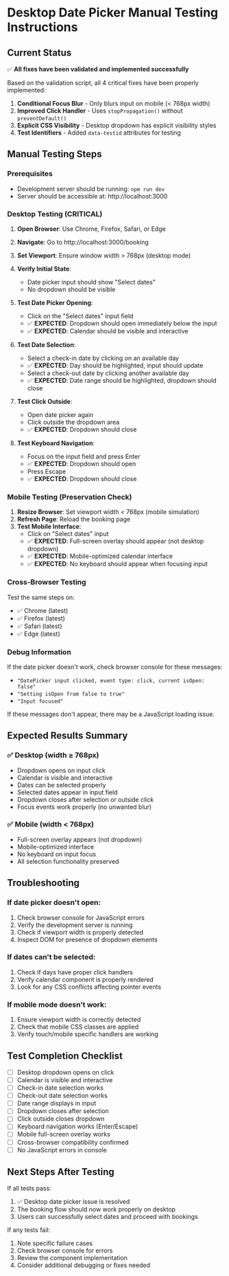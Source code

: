 # Desktop Date Picker Manual Testing Instructions

## Current Status
✅ **All fixes have been validated and implemented successfully**

Based on the validation script, all 4 critical fixes have been properly implemented:

1. **Conditional Focus Blur** - Only blurs input on mobile (< 768px width)
2. **Improved Click Handler** - Uses `stopPropagation()` without `preventDefault()`
3. **Explicit CSS Visibility** - Desktop dropdown has explicit visibility styles
4. **Test Identifiers** - Added `data-testid` attributes for testing

## Manual Testing Steps

### Prerequisites
- Development server should be running: `npm run dev`
- Server should be accessible at: http://localhost:3000

### Desktop Testing (CRITICAL)

1. **Open Browser**: Use Chrome, Firefox, Safari, or Edge
2. **Navigate**: Go to http://localhost:3000/booking
3. **Set Viewport**: Ensure window width > 768px (desktop mode)
4. **Verify Initial State**: 
   - Date picker input should show "Select dates"
   - No dropdown should be visible

5. **Test Date Picker Opening**:
   - Click on the "Select dates" input field
   - ✅ **EXPECTED**: Dropdown should open immediately below the input
   - ✅ **EXPECTED**: Calendar should be visible and interactive

6. **Test Date Selection**:
   - Select a check-in date by clicking on an available day
   - ✅ **EXPECTED**: Day should be highlighted, input should update
   - Select a check-out date by clicking another available day
   - ✅ **EXPECTED**: Date range should be highlighted, dropdown should close

7. **Test Click Outside**:
   - Open date picker again
   - Click outside the dropdown area
   - ✅ **EXPECTED**: Dropdown should close

8. **Test Keyboard Navigation**:
   - Focus on the input field and press Enter
   - ✅ **EXPECTED**: Dropdown should open
   - Press Escape
   - ✅ **EXPECTED**: Dropdown should close

### Mobile Testing (Preservation Check)

1. **Resize Browser**: Set viewport width < 768px (mobile simulation)
2. **Refresh Page**: Reload the booking page
3. **Test Mobile Interface**:
   - Click on "Select dates" input
   - ✅ **EXPECTED**: Full-screen overlay should appear (not desktop dropdown)
   - ✅ **EXPECTED**: Mobile-optimized calendar interface
   - ✅ **EXPECTED**: No keyboard should appear when focusing input

### Cross-Browser Testing

Test the same steps on:
- ✅ Chrome (latest)
- ✅ Firefox (latest)
- ✅ Safari (latest)
- ✅ Edge (latest)

### Debug Information

If the date picker doesn't work, check browser console for these messages:
- `"DatePicker input clicked, event type: click, current isOpen: false"`
- `"Setting isOpen from false to true"`
- `"Input focused"`

If these messages don't appear, there may be a JavaScript loading issue.

## Expected Results Summary

### ✅ Desktop (width ≥ 768px)
- Dropdown opens on input click
- Calendar is visible and interactive
- Dates can be selected properly
- Selected dates appear in input field
- Dropdown closes after selection or outside click
- Focus events work properly (no unwanted blur)

### ✅ Mobile (width < 768px)
- Full-screen overlay appears (not dropdown)
- Mobile-optimized interface
- No keyboard on input focus
- All selection functionality preserved

## Troubleshooting

### If date picker doesn't open:
1. Check browser console for JavaScript errors
2. Verify the development server is running
3. Check if viewport width is properly detected
4. Inspect DOM for presence of dropdown elements

### If dates can't be selected:
1. Check if days have proper click handlers
2. Verify calendar component is properly rendered
3. Look for any CSS conflicts affecting pointer events

### If mobile mode doesn't work:
1. Ensure viewport width is correctly detected
2. Check that mobile CSS classes are applied
3. Verify touch/mobile specific handlers are working

## Test Completion Checklist

- [ ] Desktop dropdown opens on click
- [ ] Calendar is visible and interactive
- [ ] Check-in date selection works
- [ ] Check-out date selection works
- [ ] Date range displays in input
- [ ] Dropdown closes after selection
- [ ] Click outside closes dropdown
- [ ] Keyboard navigation works (Enter/Escape)
- [ ] Mobile full-screen overlay works
- [ ] Cross-browser compatibility confirmed
- [ ] No JavaScript errors in console

## Next Steps After Testing

If all tests pass:
1. ✅ Desktop date picker issue is resolved
2. The booking flow should now work properly on desktop
3. Users can successfully select dates and proceed with bookings

If any tests fail:
1. Note specific failure cases
2. Check browser console for errors
3. Review the component implementation
4. Consider additional debugging or fixes needed